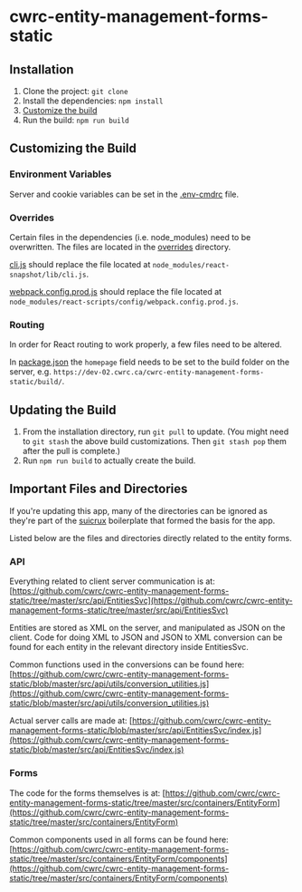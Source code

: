 # cwrc-entity-management-forms-static

## Installation

1. Clone the project: `git clone`
2. Install the dependencies: `npm install`
3. [Customize the build](#customizing-the-build)
4. Run the build: `npm run build`

## Customizing the Build

### Environment Variables

Server and cookie variables can be set in the [.env-cmdrc](https://github.com/cwrc/cwrc-entity-management-forms-static/blob/master/.env-cmdrc) file.

### Overrides

Certain files in the dependencies (i.e. node_modules) need to be overwritten. The files are located in the [overrides](https://github.com/cwrc/cwrc-entity-management-forms-static/tree/master/overrides) directory.

[cli.js](https://github.com/cwrc/cwrc-entity-management-forms-static/blob/master/overrides/cli.js) should replace the file located at `node_modules/react-snapshot/lib/cli.js`.

[webpack.config.prod.js](https://github.com/cwrc/cwrc-entity-management-forms-static/blob/master/overrides/webpack.config.prod.js) should replace the file located at `node_modules/react-scripts/config/webpack.config.prod.js`.

### Routing

In order for React routing to work properly, a few files need to be altered.

In [package.json](https://github.com/cwrc/cwrc-entity-management-forms-static/blob/master/package.json) the `homepage`
field needs to be set to the build folder on the server, e.g. `https://dev-02.cwrc.ca/cwrc-entity-management-forms-static/build/`.

## Updating the Build

1. From the installation directory, run `git pull` to update. (You might need to `git stash` the above build customizations. Then `git stash pop` them after the pull is complete.)
2. Run `npm run build` to actually create the build.

## Important Files and Directories

If you're updating this app, many of the directories can be ignored as they're part of the [suicrux](https://github.com/Metnew/suicrux) boilerplate that formed the basis for the app.

Listed below are the files and directories directly related to the entity forms.

### API

Everything related to client server communication is at: [https://github.com/cwrc/cwrc-entity-management-forms-static/tree/master/src/api/EntitiesSvc](https://github.com/cwrc/cwrc-entity-management-forms-static/tree/master/src/api/EntitiesSvc)

Entities are stored as XML on the server, and manipulated as JSON on the client. Code for doing XML to JSON and JSON to XML conversion can be found for each entity in the relevant directory inside EntitiesSvc.

Common functions used in the conversions can be found here: [https://github.com/cwrc/cwrc-entity-management-forms-static/blob/master/src/api/utils/conversion_utilities.js](https://github.com/cwrc/cwrc-entity-management-forms-static/blob/master/src/api/utils/conversion_utilities.js)

Actual server calls are made at: [https://github.com/cwrc/cwrc-entity-management-forms-static/blob/master/src/api/EntitiesSvc/index.js](https://github.com/cwrc/cwrc-entity-management-forms-static/blob/master/src/api/EntitiesSvc/index.js)

### Forms

The code for the forms themselves is at: [https://github.com/cwrc/cwrc-entity-management-forms-static/tree/master/src/containers/EntityForm](https://github.com/cwrc/cwrc-entity-management-forms-static/tree/master/src/containers/EntityForm)

Common components used in all forms can be found here: [https://github.com/cwrc/cwrc-entity-management-forms-static/tree/master/src/containers/EntityForm/components](https://github.com/cwrc/cwrc-entity-management-forms-static/tree/master/src/containers/EntityForm/components)
